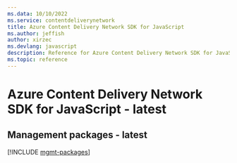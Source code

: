 ```yaml
---
ms.data: 10/10/2022
ms.service: contentdeliverynetwork
title: Azure Content Delivery Network SDK for JavaScript
ms.author: jeffish
author: xirzec
ms.devlang: javascript
description: Reference for Azure Content Delivery Network SDK for JavaScript
ms.topic: reference
---
```

# Azure Content Delivery Network SDK for JavaScript - latest

## Management packages - latest
[!INCLUDE [mgmt-packages](content-delivery-network-mgmt-index.md)]